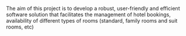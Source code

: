 The aim of this project is to develop a robust, user-friendly and efficient software solution that facilitates the management of hotel bookings, availability of different types of rooms (standard, family rooms and suit rooms, etc) 
